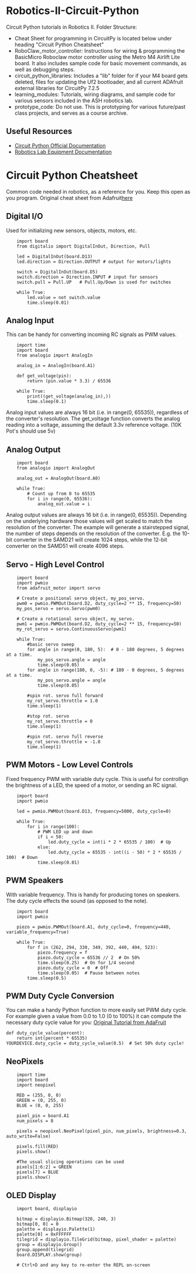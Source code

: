 # Robotics-II-Circuit-Python
Circuit Python tutorials in Robotics II. Folder Structure:
- Cheat Sheet for programming in CircuitPy is located below under heading "Circuit Python Cheatsheet"
- RoboClaw_motor_controller: Instructions for wiring & programming the BasicMicro Roboclaw motor controller using the Metro M4 Airlift Lite board. It also includes sample code for basic movement commands, as well as debugging steps. 
- circuit_python_libraries: Includes a "lib" folder for if your M4 board gets deleted, files for updating the Uf2 bootloader, and all current ADAfruit external libraries for CircuitPy 7.2.5
- learning_modules: Tutorials, wiring diagrams, and sample code for various sensors included in the ASH robotics lab.
- prototype_code: Do not use. This is prototyping for various future/past class projects, and serves as a course archive. 


## Useful Resources
- [Circuit Python Official Documentation](https://docs.circuitpython.org/en/latest/README.html#documentation)
- [Robotics Lab Equipment Documentation](https://docs.google.com/document/d/1NgglLa46xYYy1d1D1jRcWnEz2gshsCXoisJMPn41QlM/view)

# Circuit Python Cheatsheet
Common code needed in robotics, as a reference for you. Keep this open as you program. Original cheat sheet from Adafruit[here](https://github.com/adafruit/awesome-circuitpython/blob/main/cheatsheet/CircuitPython_Cheatsheet.md)

## Digital I/O
Used for initializing new sensors, objects, motors, etc. 
```
    import board
    from digitalio import DigitalInOut, Direction, Pull

    led = DigitalInOut(board.D13)
    led.direction = Direction.OUTPUT # output for motors/lights

    switch = DigitalInOut(board.D5)
    switch.direction = Direction.INPUT # input for sensors
    switch.pull = Pull.UP   # Pull.Up/Down is used for switches

    while True:
        led.value = not switch.value
        time.sleep(0.01)
```
## Analog Input
This can be handy for converting incoming RC signals as PWM values. 

```
    import time
    import board
    from analogio import AnalogIn

    analog_in = AnalogIn(board.A1)

    def get_voltage(pin):
        return (pin.value * 3.3) / 65536

    while True:
        print((get_voltage(analog_in),))
        time.sleep(0.1)
```
Analog input values are always 16 bit (i.e. in range(0, 65535)), regardless of the converter's resolution. The get_voltage function converts the analog reading into a voltage, assuming the default 3.3v reference voltage. (10K Pot's should use 5v)

## Analog Output
```
    import board
    from analogio import AnalogOut

    analog_out = AnalogOut(board.A0)

    while True:
        # Count up from 0 to 65535
        for i in range(0, 65536):
            analog_out.value = i
```
Analog output values are always 16 bit (i.e. in range(0, 65535)). Depending on the underlying hardware those values will get scaled to match the resolution of the converter.
The example will generate a stairstepped signal, the number of steps depends on the resolution of the converter. E.g. the 10-bit converter in the SAMD21 will create 1024 steps, while the 12-bit converter on the SAMD51 will create 4096 steps.

## Servo - High Level Control
```import time
    import board
    import pwmio
    from adafruit_motor import servo

    # Create a positional servo object, my_pos_servo.
    pwm0 = pwmio.PWMOut(board.D2, duty_cycle=2 ** 15, frequency=50)
    my_pos_servo = servo.Servo(pwm0)

    # Create a rotational servo object, my_servo.
    pwm1 = pwmio.PWMOut(board.D2, duty_cycle=2 ** 15, frequency=50)
    my_rot_servo = servo.ContinuousServo(pwm1) 

    while True:
        #basic servo sweep
        for angle in range(0, 180, 5):  # 0 - 180 degrees, 5 degrees at a time.
            my_pos_servo.angle = angle
            time.sleep(0.05)
        for angle in range(180, 0, -5): # 180 - 0 degrees, 5 degrees at a time.
            my_pos_servo.angle = angle
            time.sleep(0.05)
        
        #spin rot. servo full forward
        my_rot_servo.throttle = 1.0
        time.sleep(1)

        #stop rot. servo
        my_rot_servo.throttle = 0
        time.sleep(1)

        #spin rot. servo full reverse
        my_rot_servo.throttle = -1.0
        time.sleep(1)
```

## PWM Motors - Low Level Controls
Fixed frequency PWM with variable duty cycle. This is useful for controllign the brightness of a LED, the speed of a motor, or sending an RC signal. 

```import time
    import board
    import pwmio

    led = pwmio.PWMOut(board.D13, frequency=5000, duty_cycle=0)

    while True:
        for i in range(100):
            # PWM LED up and down
            if i < 50:
                led.duty_cycle = int(i * 2 * 65535 / 100)  # Up
            else:
                led.duty_cycle = 65535 - int((i - 50) * 2 * 65535 / 100)  # Down
            time.sleep(0.01)
```

## PWM Speakers
With variable frequency. This is handy for producing tones on speakers. The duty cycle effects the sound (as opposed to the note).

```import time
    import board
    import pwmio

    piezo = pwmio.PWMOut(board.A1, duty_cycle=0, frequency=440, variable_frequency=True)

    while True:
        for f in (262, 294, 330, 349, 392, 440, 494, 523):
            piezo.frequency = f
            piezo.duty_cycle = 65536 // 2  # On 50%
            time.sleep(0.25)  # On for 1/4 second
            piezo.duty_cycle = 0  # Off
            time.sleep(0.05)  # Pause between notes
        time.sleep(0.5)
```

## PWM Duty Cycle Conversion
You can make a handy Python function to more easily set PWM duty cycle. For example given a value from 0.0 to 1.0 (0 to 100%) it can compute the necessary duty cycle value for you: [Original Tutorial from AdaFruit](https://learn.adafruit.com/circuitpython-basics-analog-inputs-and-outputs/pulse-width-modulation-outputs)

```
def duty_cycle_value(percent):
    return int(percent * 65535)
YOURDEVICE.duty_cycle = duty_cycle_value(0.5)  # Set 50% duty cycle!
```

## NeoPixels 
```
    import time
    import board
    import neopixel

    RED = (255, 0, 0)
    GREEN = (0, 255, 0)
    BLUE = (0, 0, 255)

    pixel_pin = board.A1
    num_pixels = 8

    pixels = neopixel.NeoPixel(pixel_pin, num_pixels, brightness=0.3, auto_write=False)

    pixels.fill(RED)
    pixels.show()

    #The usual slicing operations can be used
    pixels[1:6:2] = GREEN
    pixels[7] = BLUE
    pixels.show()
```         
## OLED Display 
```
    import board, displayio

    bitmap = displayio.Bitmap(320, 240, 3)
    bitmap[0, 0] = 0
    palette = displayio.Palette(1)
    palette[0] = 0xFFFFFF
    tilegrid = displayio.TileGrid(bitmap, pixel_shader = palette)
    group = displayio.Group()
    group.append(tilegrid)
    board.DISPLAY.show(group)

    # Ctrl+D and any key to re-enter the REPL on-screen
```

